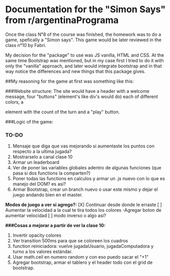 # Documentation for the "Simon Says" from r/argentinaPrograma

Once the class N°8 of the course was finished, the homework was to do a game, spefically a "Simon says". This game would be later reviewed in the class n°10 by Fabri.

My decision for the "package" to use was JS vanilla, HTML and CSS. At the same time Bootstrap was mentioned, but in my case first I tried to do it with only the "vanilla" approach, and later would integrate bootstrap and in that way notice the differences and new things that this package gives.

##My reasoning for the game at first was something like this:

###Website structure:
The site would have a header with a welcome message, four "buttons" (element's like div's would do) each of different colors, a <p> element with the count of the turn and a "play" button. 

###Logic of the game:



### TO-DO

1. Mensaje que diga que vas mejorando si aumentaste los puntos con respecto a la ultima jugada?
2. Mostrarselo a canal clase 10
3. Armar un leaderboard
4. Ver de poner las variables globales adentro de algunas funciones  (que pasa si dos functions la comparten?)
5. Poner todas las functions en calculos y armar un .js nuevo con lo que es manejo del DOM? es asi?
6. Armar Bootstrap, crear un branch nuevo o usar este mismo y dejar el juego andando bien en el master.

**Modos de juego a ver si agrego?:**
[X] Continuar desde donde le erraste
[ ] Aumentar la velocidad a la cual te tira todos los colores
    -Agregar boton de aumentar velocidad
[ ] modo inverso o algo asi?

**###Cosas a mejorar a partir de ver la clase 10:**
1. Invertir opacity colores
2. Ver transition 500ms para que se coloreen los cuadros
3. function reiniciadora: vuelve jugadaUsuario, jugadaComputadora y turno a los valores estándar.
4. Usar math.ceil en numero random y con eso puedo sacar el "+1"
5. Agregar bootstrap, armar el tablero y el header todo con el grid de bootstrap.